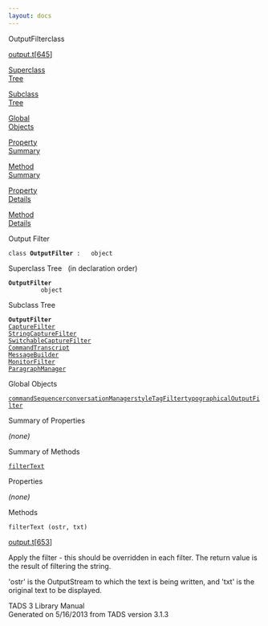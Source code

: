 ```yaml
---
layout: docs
---
```

<span class="title">OutputFilter</span><span class="type">class</span>

[output.t](../file/output.t.html)\[[645](../source/output.t.html#645)\]

[Superclass  
Tree](#_SuperClassTree_)

[Subclass  
Tree](#_SubClassTree_)

[Global  
Objects](#_ObjectSummary_)

[Property  
Summary](#_PropSummary_)

[Method  
Summary](#_MethodSummary_)

[Property  
Details](#_Properties_)

[Method  
Details](#_Methods_)



Output Filter

`class `**`OutputFilter`**` :   object`



<span id="_SuperClassTree_"></span>



<span class="hdln">Superclass Tree</span>   (in declaration order)



**`OutputFilter`**  
`         object`  
<span id="_SubClassTree_"></span>



<span class="hdln">Subclass Tree</span>  



**`OutputFilter`**  
[`CaptureFilter`](../object/CaptureFilter.html)  
[`StringCaptureFilter`](../object/StringCaptureFilter.html)  
[`SwitchableCaptureFilter`](../object/SwitchableCaptureFilter.html)  
[`CommandTranscript`](../object/CommandTranscript.html)  
[`MessageBuilder`](../object/MessageBuilder.html)  
[`MonitorFilter`](../object/MonitorFilter.html)  
[`ParagraphManager`](../object/ParagraphManager.html)  
<span id="_ObjectSummary_"></span>



<span class="hdln">Global Objects</span>  



[`commandSequencer`](../object/commandSequencer.html)[`conversationManager`](../object/conversationManager.html)[`styleTagFilter`](../object/styleTagFilter.html)[`typographicalOutputFilter`](../object/typographicalOutputFilter.html)
<span id="_PropSummary_"></span>



<span class="hdln">Summary of Properties</span>  





*(none)* <span id="_MethodSummary_"></span>



<span class="hdln">Summary of Methods</span>  



[`filterText`](#filterText)

<span id="_Properties_"></span>



<span class="hdln">Properties</span>  



*(none)* <span id="_Methods_"></span>



<span class="hdln">Methods</span>  



<span id="filterText"></span>

`filterText (ostr, txt)`

[output.t](../file/output.t.html)\[[653](../source/output.t.html#653)\]



Apply the filter - this should be overridden in each filter. The return
value is the result of filtering the string.

'ostr' is the OutputStream to which the text is being written, and 'txt'
is the original text to be displayed.





TADS 3 Library Manual  
Generated on 5/16/2013 from TADS version 3.1.3


